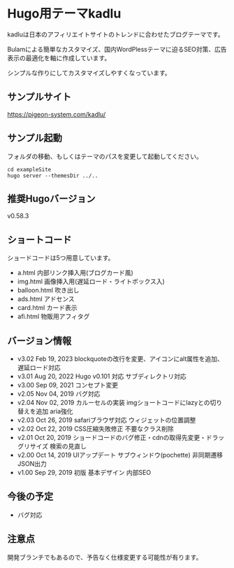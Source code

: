 # Hugo用テーマkadlu

kadluは日本のアフィリエイトサイトのトレンドに合わせたブログテーマです。

Bulamによる簡単なカスタマイズ、国内WordPlessテーマに迫るSEO対策、広告表示の最適化を軸に作成しています。

シンプルな作りにしてカスタマイズしやすくなっています。

## サンプルサイト

https://pigeon-system.com/kadlu/

## サンプル起動

フォルダの移動、もしくはテーマのパスを変更して起動してください。

```
cd exampleSite
hugo server --themesDir ../..
```

## 推奨Hugoバージョン

v0.58.3

## ショートコード

ショードコードは5つ用意しています。

- a.html 内部リンク挿入用(ブログカード風)
- img.html 画像挿入用(遅延ロード・ライトボックス入)
- balloon.html 吹き出し
- ads.html アドセンス
- card.html カード表示
- afi.html 物販用アフィタグ

## バージョン情報

- v3.02 Feb 19, 2023 blockquoteの改行を変更、アイコンにalt属性を追加、遅延ロード対応
- v3.01 Aug 20, 2022 Hugo v0.101 対応 サブディレクトリ対応
- v3.00 Sep 09, 2021 コンセプト変更
- v2.05 Nov 04, 2019 バグ対応
- v2.04 Nov 02, 2019 カルーセルの実装 imgショートコードにlazyとの切り替えを追加 aria強化
- v2.03 Oct 26, 2019 safariブラウザ対応 ウィジェットの位置調整
- v2.02 Oct 22, 2019 CSS圧縮失敗修正 不要なクラス削除
- v2.01 Oct 20, 2019 ショードコードのバグ修正・cdnの取得先変更・ドラッグリサイズ 検索の見直し
- v2.00 Oct 14, 2019 UIアップデート サブウィンドウ(pochette) 非同期遷移 JSON出力
- v1.00 Sep 29, 2019 初版 基本デザイン 内部SEO

## 今後の予定

- バグ対応

## 注意点

開発ブランチでもあるので、予告なく仕様変更する可能性が有ります。